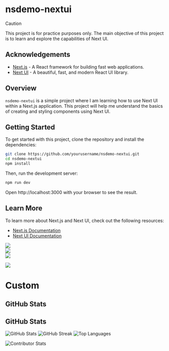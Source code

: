 # nsdemo-nextui

> [!CAUTION]
> This project is for practice purposes only. The main objective of this project is to learn and explore the capabilities of Next UI.

## Acknowledgements

- [Next.js](https://nextjs.org) - A React framework for building fast web applications.
- [Next UI](https://nextui.org) - A beautiful, fast, and modern React UI library.

## Overview

`nsdemo-nextui` is a simple project where I am learning how to use Next UI within a Next.js application. This project will help me understand the basics of creating and styling components using Next UI.

## Getting Started

To get started with this project, clone the repository and install the dependencies:

```bash
git clone https://github.com/yourusername/nsdemo-nextui.git
cd nsdemo-nextui
npm install
```

Then, run the development server:

```bash
npm run dev
```

Open http://localhost:3000 with your browser to see the result.

## Learn More

To learn more about Next.js and Next UI, check out the following resources:

- [Next.js Documentation](https://nextjs.org/docs)
- [Next UI Documentation](https://nextui.org/docs)



![](https://github-readme-stats.vercel.app/api?username=nsgpriyanshu&theme=github_dark&hide_border=true&include_all_commits=false&count_private=false)<br/>
![](https://github-readme-streak-stats.herokuapp.com/?user=nsgpriyanshu&theme=github_dark&hide_border=true)<br/>
![](https://github-readme-stats.vercel.app/api/top-langs/?username=nsgpriyanshu&theme=github_dark&hide_border=true&include_all_commits=false&count_private=false&layout=compact)

![](https://github-contributor-stats.vercel.app/api?username=nsgpriyanshu&limit=5&theme=github_dark&combine_all_yearly_contributions=true)

<!-- Proudly created with GPRM ( https://gprm.itsvg.in ) -->


# Custom 


## GitHub Stats

## GitHub Stats

![GitHub Stats](https://github-readme-stats.vercel.app/api?username=nsgpriyanshu&hide_border=false&include_all_commits=false&count_private=false&title_color=ffffff&text_color=ffffff&bg_color=00000000&border_color=f10a0a&border_radius=7.5%25)
![GitHub Streak](https://github-readme-streak-stats.herokuapp.com/?user=nsgpriyanshu&hide_border=false&ring=f10a0a&fire=f10a0a&currStreakLabel=f10a0a&background=00000000&border=f10a0a&stroke=f10a0a&hide_stars=true&dates=ffffff&sideNums=f10a0a&border_radius=7.5%25&stroke=f10a0a&currStreakNum=f10a0a)
![Top Languages](https://github-readme-stats.vercel.app/api/top-langs/?username=nsgpriyanshu&hide_border=false&layout=compact&langs_count=10&title_color=ffffff&text_color=ffffff&bg_color=00000000&border_color=f10a0a&border_radius=7.5%25)

![Contributor Stats](https://github-contributor-stats.vercel.app/api?username=nsgpriyanshu&limit=5&theme=github_dark&combine_all_yearly_contributions=true&hide_border=false&border_radius=7.5%25&title_color=ffffff&text_color=f10a0a)

<!-- Proudly created with GPRM (https://gprm.itsvg.in) -->